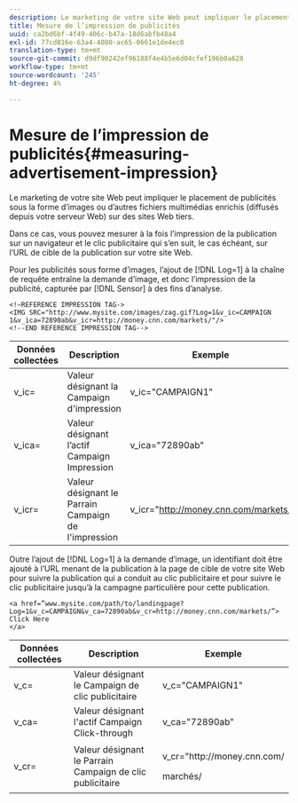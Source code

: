 ```yaml
---
description: Le marketing de votre site Web peut impliquer le placement de publicités sous la forme d’images ou d’autres fichiers multimédias enrichis (diffusés depuis votre serveur Web) sur des sites Web tiers.
title: Mesure de l’impression de publicités
uuid: ca2bd6bf-4f49-406c-b47a-18d6abfb48a4
exl-id: 77cd816e-63a4-4080-ac65-0661e1de4ec0
translation-type: tm+mt
source-git-commit: d9df90242ef96188f4e4b5e6d04cfef196b0a628
workflow-type: tm+mt
source-wordcount: '245'
ht-degree: 4%

---
```


# Mesure de l’impression de publicités{#measuring-advertisement-impression}

Le marketing de votre site Web peut impliquer le placement de publicités sous la forme d’images ou d’autres fichiers multimédias enrichis (diffusés depuis votre serveur Web) sur des sites Web tiers.

Dans ce cas, vous pouvez mesurer à la fois l’impression de la publication sur un navigateur et le clic publicitaire qui s’en suit, le cas échéant, sur l’URL de cible de la publication sur votre site Web.

Pour les publicités sous forme d’images, l’ajout de [!DNL Log=1] à la chaîne de requête entraîne la demande d’image, et donc l’impression de la publicité, capturée par [!DNL Sensor] à des fins d’analyse.

```
<!—REFERENCE IMPRESSION TAG-> 
<IMG SRC="http://www.mysite.com/images/zag.gif?Log=1&v_ic=CAMPAIGN 1&v_ica=72890ab&v_icr=http://money.cnn.com/markets/"/>
<!--END REFERENCE IMPRESSION TAG-->
```

| Données collectées | Description | Exemple |
|---|---|---|
| v_ic= | Valeur désignant la Campaign d&#39;impression | v_ic=&quot;CAMPAIGN1&quot; |
| v_ica= | Valeur désignant l’actif Campaign Impression | v_ica=&quot;72890ab&quot; |
| v_icr= | Valeur désignant le Parrain Campaign de l&#39;impression | v_icr=&quot;http://money.cnn.com/markets/ |

Outre l’ajout de [!DNL Log=1] à la demande d’image, un identifiant doit être ajouté à l’URL menant de la publication à la page de cible de votre site Web pour suivre la publication qui a conduit au clic publicitaire et pour suivre le clic publicitaire jusqu’à la campagne particulière pour cette publication.

```
<a href=”www.mysite.com/path/to/landingpage?Log=1&v_c=CAMPAIGN&v_ca=72890ab&v_cr=http://money.cnn.com/markets/”>
Click Here
</a>
```

<table id="table_B87134C522EF4AC9BD2AFA6F4A0CF574"> 
 <thead> 
  <tr> 
   <th colname="col1" class="entry"> Données collectées </th> 
   <th colname="col2" class="entry"> Description </th> 
   <th colname="col3" class="entry"> Exemple </th> 
  </tr> 
 </thead>
 <tbody> 
  <tr> 
   <td colname="col1"> v_c= </td> 
   <td colname="col2"> Valeur désignant le Campaign de clic publicitaire </td> 
   <td colname="col3"> v_c="CAMPAIGN1" </td> 
  </tr> 
  <tr> 
   <td colname="col1"> v_ca= </td> 
   <td colname="col2"> Valeur désignant l'actif Campaign Click-through </td> 
   <td colname="col3"> v_ca="72890ab" </td> 
  </tr> 
  <tr> 
   <td colname="col1"> v_cr= </td> 
   <td colname="col2"> Valeur désignant le Parrain Campaign de clic publicitaire </td> 
   <td colname="col3"> <p> <span class="filepath"> v_cr="http://money.cnn.com/</span> </p> <p>marchés/ </p> </td> 
  </tr> 
 </tbody> 
</table>
